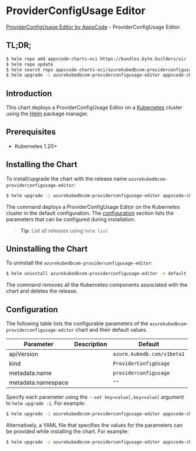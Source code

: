 # ProviderConfigUsage Editor

[ProviderConfigUsage Editor by AppsCode](https://appscode.com) - ProviderConfigUsage Editor

## TL;DR;

```bash
$ helm repo add appscode-charts-oci https://bundles.byte.builders/ui/
$ helm repo update
$ helm search repo appscode-charts-oci/azurekubedbcom-providerconfigusage-editor --version=v0.7.0
$ helm upgrade -i azurekubedbcom-providerconfigusage-editor appscode-charts-oci/azurekubedbcom-providerconfigusage-editor -n default --create-namespace --version=v0.7.0
```

## Introduction

This chart deploys a ProviderConfigUsage Editor on a [Kubernetes](http://kubernetes.io) cluster using the [Helm](https://helm.sh) package manager.

## Prerequisites

- Kubernetes 1.20+

## Installing the Chart

To install/upgrade the chart with the release name `azurekubedbcom-providerconfigusage-editor`:

```bash
$ helm upgrade -i azurekubedbcom-providerconfigusage-editor appscode-charts-oci/azurekubedbcom-providerconfigusage-editor -n default --create-namespace --version=v0.7.0
```

The command deploys a ProviderConfigUsage Editor on the Kubernetes cluster in the default configuration. The [configuration](#configuration) section lists the parameters that can be configured during installation.

> **Tip**: List all releases using `helm list`

## Uninstalling the Chart

To uninstall the `azurekubedbcom-providerconfigusage-editor`:

```bash
$ helm uninstall azurekubedbcom-providerconfigusage-editor -n default
```

The command removes all the Kubernetes components associated with the chart and deletes the release.

## Configuration

The following table lists the configurable parameters of the `azurekubedbcom-providerconfigusage-editor` chart and their default values.

|     Parameter      | Description |                Default                |
|--------------------|-------------|---------------------------------------|
| apiVersion         |             | <code>azure.kubedb.com/v1beta1</code> |
| kind               |             | <code>ProviderConfigUsage</code>      |
| metadata.name      |             | <code>providerconfigusage</code>      |
| metadata.namespace |             | <code>""</code>                       |


Specify each parameter using the `--set key=value[,key=value]` argument to `helm upgrade -i`. For example:

```bash
$ helm upgrade -i azurekubedbcom-providerconfigusage-editor appscode-charts-oci/azurekubedbcom-providerconfigusage-editor -n default --create-namespace --version=v0.7.0 --set apiVersion=azure.kubedb.com/v1beta1
```

Alternatively, a YAML file that specifies the values for the parameters can be provided while
installing the chart. For example:

```bash
$ helm upgrade -i azurekubedbcom-providerconfigusage-editor appscode-charts-oci/azurekubedbcom-providerconfigusage-editor -n default --create-namespace --version=v0.7.0 --values values.yaml
```
